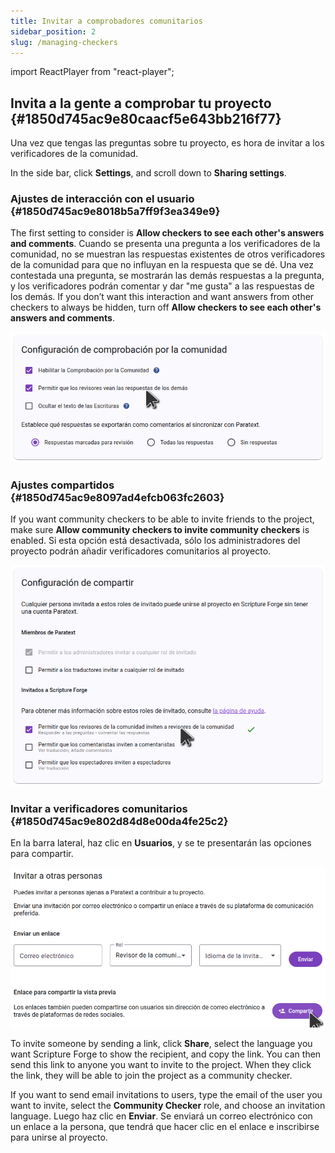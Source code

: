 ```yaml
---
title: Invitar a comprobadores comunitarios
sidebar_position: 2
slug: /managing-checkers
---
```


import ReactPlayer from "react-player";

## Invita a la gente a comprobar tu proyecto {#1850d745ac9e80caacf5e643bb216f77}

<div class="player-wrapper"><ReactPlayer controls url="https://youtu.be/aBPHCF56hxA" /></div>

Una vez que tengas las preguntas sobre tu proyecto, es hora de invitar a los verificadores de la comunidad.

In the side bar, click **Settings**, and scroll down to **Sharing settings**.

### Ajustes de interacción con el usuario {#1850d745ac9e8018b5a7ff9f3ea349e9}

The first setting to consider is **Allow checkers to see each other's answers and comments**. Cuando se presenta una pregunta a los verificadores de la comunidad, no se muestran las respuestas existentes de otros verificadores de la comunidad para que no influyan en la respuesta que se dé. Una vez contestada una pregunta, se mostrarán las demás respuestas a la pregunta, y los verificadores podrán comentar y dar "me gusta" a las respuestas de los demás. If you don’t want this interaction and want answers from other checkers to always be hidden, turn off **Allow checkers to see each other's answers and comments**.

![](./checking_enable_see_others_responses.png)

### Ajustes compartidos {#1850d745ac9e8097ad4efcb063fc2603}

If you want community checkers to be able to invite friends to the project, make sure **Allow community checkers to invite community checkers** is enabled. Si esta opción está desactivada, sólo los administradores del proyecto podrán añadir verificadores comunitarios al proyecto.

![](./settings_sharing.png)

### Invitar a verificadores comunitarios {#1850d745ac9e802d84d8e00da4fe25c2}

En la barra lateral, haz clic en **Usuarios**, y se te presentarán las opciones para compartir.

![](./invite_users.png)

To invite someone by sending a link, click **Share**, select the language you want Scripture Forge to show the recipient, and copy the link. You can then send this link to anyone you want to invite to the project. When they click the link, they will be able to join the project as a community checker.

If you want to send email invitations to users, type the email of the user you want to invite, select the **Community Checker** role, and choose an invitation language. Luego haz clic en **Enviar**. Se enviará un correo electrónico con un enlace a la persona, que tendrá que hacer clic en el enlace e inscribirse para unirse al proyecto.

